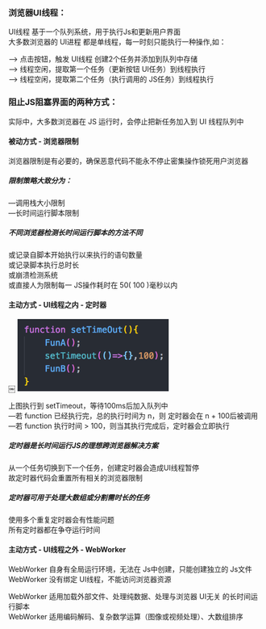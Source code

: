 
### 浏览器UI线程：
UI线程 基于一个队列系统，用于执行Js和更新用户界面  
大多数浏览器的 UI进程 都是单线程，每一时刻只能执行一种操作,如：  

——>  点击按钮，触发 UI线程 创建2个任务并添加到队列中存储   
——>  线程空闲，提取第一个任务（更新按钮 UI任务）到线程执行  
——>  线程空闲，提取第二个任务（执行调用的 JS任务）到线程执行  

### 阻止JS阻塞界面的两种方式：
实际中，大多数浏览器在 JS 运行时，会停止把新任务加入到 UI 线程队列中  

#### 被动方式 - 浏览器限制
浏览器限制是有必要的，确保恶意代码不能永不停止密集操作锁死用户浏览器  

##### 限制策略大致分为：
—调用栈大小限制  
—长时间运行脚本限制   

##### 不同浏览器检测长时间运行脚本的方法不同
或记录自脚本开始执行以来执行的语句数量  
或记录脚本执行总时长  
或崩溃检测系统  
或直接人为限制每一 JS操作耗时在 50( 100 )毫秒以内  

#### 主动方式 - UI线程之内 - 定时器
￼<!-- ![图1](https://github.com/rjwx60/Reading-notes/blob/master/%E3%80%8A%E9%AB%98%E6%80%A7%E8%83%BD%20JavaScript%E3%80%8B%20-%20Nicbolas.C.Zakas/imgs/1-01.png)   -->
<img src="https://github.com/rjwx60/Reading-notes/raw/master/%E3%80%8A%E9%AB%98%E6%80%A7%E8%83%BD%20JavaScript%E3%80%8B%20-%20Nicbolas.C.Zakas/imgs/6-01.png" alt="图1" width="300px">

上图执行到 setTimeout，等待100ms后加入队列中  
—若 function 已经执行完，总的执行时间为 n，则 定时器会在 n + 100后被调用   
—若 function 执行时间 > 100，则当其执行完成后，定时器会立即执行  

##### 定时器是长时间运行JS的理想跨浏览器解决方案
从一个任务切换到下一个任务，创建定时器会造成UI线程暂停  
故定时器代码会重置所有相关的浏览器限制  

##### 定时器可用于处理大数组或分割需时长的任务
使用多个重复定时器会有性能问题  
所有定时器都在争夺运行时间  

#### 主动方式 - UI线程之外 - WebWorker
WebWorker 自身有全局运行环境，无法在 Js中创建，只能创建独立的 Js文件  
WebWorker 没有绑定 UI线程，不能访问浏览器资源  

WebWorker 适用加载外部文件、处理纯数据、处理与浏览器 UI无关 的长时间运行脚本  
WebWorker 适用编码解码、复杂数学运算（图像或视频处理）、大数组排序  